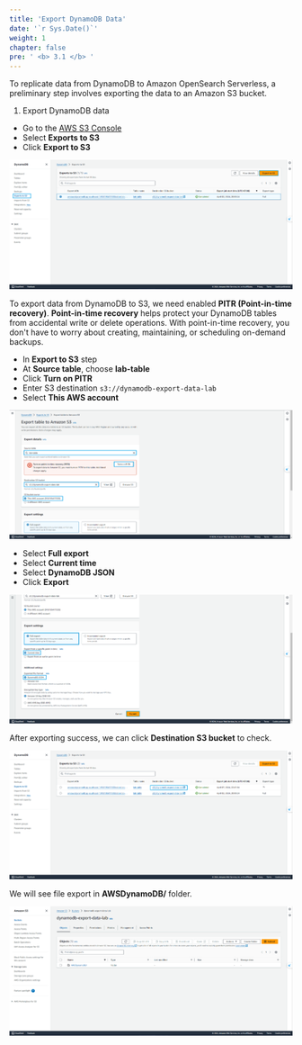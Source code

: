 ```yaml
---
title: 'Export DynamoDB Data'
date: '`r Sys.Date()`'
weight: 1
chapter: false
pre: ' <b> 3.1 </b> '
---
```


To replicate data from DynamoDB to Amazon OpenSearch Serverless, a preliminary step involves exporting the data to an Amazon S3 bucket.

1. Export DynamoDB data

- Go to the [AWS S3 Console](https://ap-southeast-1.console.aws.amazon.com/dynamodbv2/home?region=ap-southeast-1#dashboard)
- Select **Exports to S3**
- Click **Export to S3**

![Export DynamoDB Data](/images/2.prerequisite/023-exportdynamodbdata.png)

To export data from DynamoDB to S3, we need enabled **PITR (Point-in-time recovery)**.
**Point-in-time recovery** helps protect your DynamoDB tables from accidental write or delete operations. With point-in-time recovery, you don't have to worry about creating, maintaining, or scheduling on-demand backups.

- In **Export to S3** step
- At **Source table**, choose **lab-table**
- Click **Turn on PITR**
- Enter S3 destination `s3://dynamodb-export-data-lab`
- Select **This AWS account**

![Export DynamoDB Data](/images/2.prerequisite/024-exportdynamodbdata.png)

- Select **Full export**
- Select **Current time**
- Select **DynamoDB JSON**
- Click **Export**

![Export DynamoDB Data](/images/2.prerequisite/025-exportdynamodbdata.png)

After exporting success, we can click **Destination S3 bucket** to check.

![Export DynamoDB Data](/images/2.prerequisite/026-exportdynamodbdata.png)

We will see file export in **AWSDynamoDB/** folder.

![Export DynamoDB Data](/images/2.prerequisite/027-exportdynamodbdata.png)
